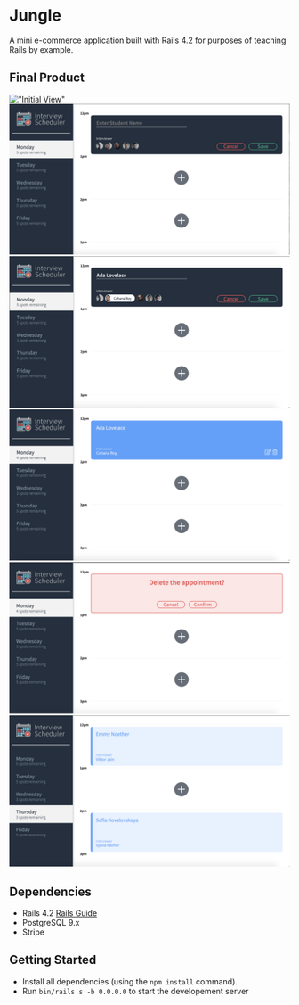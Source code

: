 # Jungle

A mini e-commerce application built with Rails 4.2 for purposes of teaching Rails by example.


## Final Product

!["Initial View"]()
!["Buy product"](https://github.com/lucymidgley/scheduler/blob/master/public/images/show.png?raw=true)
!["Visit order page"](https://github.com/lucymidgley/scheduler/blob/master/public/images/new.png?raw=true)
!["Visit cart"](https://github.com/lucymidgley/scheduler/blob/master/public/images/saved.png?raw=true)
!["Signup"](https://github.com/lucymidgley/scheduler/blob/master/public/images/delete.png?raw=true)
!["About us"](https://github.com/lucymidgley/scheduler/blob/master/public/images/lots.png?raw=true)


## Dependencies

* Rails 4.2 [Rails Guide](http://guides.rubyonrails.org/v4.2/)
* PostgreSQL 9.x
* Stripe

## Getting Started

- Install all dependencies (using the `npm install` command).
- Run `bin/rails s -b 0.0.0.0` to start the developement server
